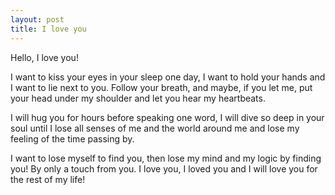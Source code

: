 ```yaml
---
layout: post
title: I love you
---
```


Hello, I love you!

I want to kiss your eyes in your sleep one day, I want to hold your hands and I want to lie next to you. Follow your breath, and maybe, if you let me, put your head under my shoulder and let you hear my heartbeats.

I will hug you for hours before speaking one word, I will dive so deep in your soul until I lose all senses of me and the world around me and lose my feeling of the time passing by.

I want to lose myself to find you, then lose my mind and my logic by finding you! By only a touch from you. I love you, I loved you and I will love you for the rest of my life!
